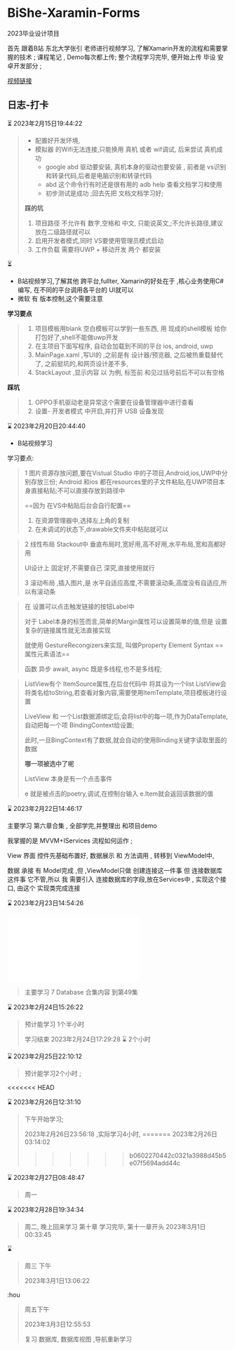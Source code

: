# BiShe-Xaramin-Forms
2023毕业设计项目 

首先 跟着B站 东北大学张引 老师进行视频学习,
了解Xamarin开发的流程和需要掌握的技术 ;
课程笔记 , Demo每次都上传;
整个流程学习完毕, 便开始上传 毕设 安卓开发部分 ;



[视频链接](https://space.bilibili.com/15135791/channel/seriesdetail?sid=1174637)

## 日志-打卡

:hourglass_flowing_sand: 2023年2月15日19:44:22

> * 配置好开发环境,
> * 模拟器 的Wifi无法连接,只能换用 真机 或者 wif调试, 后来尝试  真机成功
>   * google abd 驱动要安装, 真机本身的驱动也要安装 , 前者是 vs识别和转录代码,后者是电脑识别和转录代码
>   * abd 这个命令行有时还是很有用的   adb help 查看文档学习和使用
>   * 初步测试是成功 ;回去先把 文档文档学习好;
>
> **踩的坑**
>
> 1. 项目路径 不允许有 数字,空格和 中文, 只能说英文,;不允许长路径,建议放在二级路径就可以
> 2. 启用开发者模式,同时 VS要使用管理员模式启动
> 3. 工作负载 需要将UWP + 移动开发 两个 都安装



:hourglass_flowing_sand:

* B站视频学习,了解其他 跨平台,fullter,  Xamarin的好处在于 ,核心业务使用C#编写, 在不同的平台调用各平台的 UI就可以
* 微软 有 版本控制,这个需要注意 

**学习要点**

> 1. 项目模板用blank 空白模板可以学到一些东西, 用 现成的shell模板 给你打包好了,shell不能做uwp开发
> 2. 在主项目下面写程序, 自动会加载到不同的平台 ios, android, uwp
> 3. MainPage.xaml ,写UI的 ,之前是有 设计器/预览器, 之后被热重载替代了, 之前挺坑的,和网页设计差不多,
> 4. StackLayout ,显示内容 以 <Label  />为例, 标签前 和见过括号前后不可以有空格

**踩坑**

> 1. OPPO手机驱动老是异常这个需要在设备管理器中进行查看
> 2. 设置- 开发者模式 中开启,并打开 USB 设备发现



:hourglass: 2023年2月20日20:44:40

* B站视频学习 

学习要点:

> 1 图片资源存放问题,要在Vistual Studio 中的子项目,Android,ios,UWP中分别存放三份;
> Android 和ios 都在resources里的子文件粘贴,在UWP项目本身直接粘贴;不可以直接存放到路径中
>
> ==因为 在VS中粘贴后台会自行配置== 
>
> 1. 在资源管理器中,选择左上角的复制
> 2. 在未调试的状态下,drawable文件夹中粘贴就可以

> 2 线性布局 Stackout中 垂直布局时,宽好用,高不好用,水平布局,宽和高都好用
>
> UI设计上 固定好,不需要自己 深究,直接使用就行
>
> 3 滚动布局 ,插入图片,是 水平自适应高度,不需要滚动条,高度没有自适应,所以有滚动条

> 在 设置可以点击触发链接的按钮Label中
>
> 对于 Label本身的标签而言,简单的Margin属性可以设置简单的值,但是 设置复杂的链接属性就无法直接实现
>
> 就使用 GestureRecongizers来实现, 叫做Pproperty Element Syntax ==属性元素语法==
>
> 函数 异步 await, async  既是多线程,也不是多线程;

> ListView有个 ItemSource属性,在后台代码中 将其设为一个list
> ListView会将类名给toString,若查看对象内容,需要使用ItemTemplate,项目模板进行设置
>
> LiveView 和 一个List数据源绑定后,会将list中的每一项,作为DataTemplate,自动把每一个项 BindingContext给设置;
>
> 此时,一旦BingContext有了数据,就会自动的使用Binding关键字读取里面的数据
>
> **哪一项被选中了呢**
>
> ListView 本身是有一个点击事件
>
> e 就是被点击的poetry,调试,在控制台输入 e.Item就会返回该数据的值



:hourglass: 2023年2月22日14:46:17 

主要学习 第六章合集 , 全部学完,并整理出 和项目demo

我掌握的是 MVVM+IServices 流程如何运作 ;

View 界面 控件先基础布置好, 数据展示 和 方法调用 , 转移到 ViewModel中,

数据 承接 有 Model完成 ,但 ,ViewModel只做 创建连接这一件事  但 连接数据库 这件事 它不管,所以 我 需要引入 连接数据库的字段,放在Services中 , 实现这个接口, 由这个 实现类完成连接 

:hourglass: 2023年2月23日14:54:26

<iframe src="//player.bilibili.com/player.html?aid=845292633&bvid=BV1t54y1j76Y&cid=329312439&page=1" scrolling="no" border="0" frameborder="no" framespacing="0" allowfullscreen="true"> </iframe>

> 主要学习 7 Database 合集内容 到第49集

:hourglass: 2023年2月24日15:26:22 

> 预计能学习 1个半小时 
>
> 学习结束  2023年2月24日17:29:28   :hourglass: 2个小时 

:hourglass: 2023年2月25日22:10:12

> 预计能学习2个小时 ;
>
<<<<<<< HEAD

:hourglass: 2023年2月26日12:31:10

> 下午开始学习; 
>
> 2023年2月26日23:56:18 ,实际学习4小时,
=======
> 2023年2月26日03:14:02
>>>>>>> b0602270442c0321a3988d45b5e07f5694add44c



:hourglass: 2023年2月27日08:48:47 

> 周一

:hourglass: 2023年2月28日19:34:34

> 周二, 晚上回来学习 第十章 学习完毕, 第十一章开头  2023年3月1日00:33:45 

 

:hourglass: 

> 周三 下午
>
> 2023年3月1日13:06:22 

:hou

> 周五下午 
>
> 2023年3月3日12:55:53
>
> 复习 数据库, 数据库视图 ,导航重新学习 
